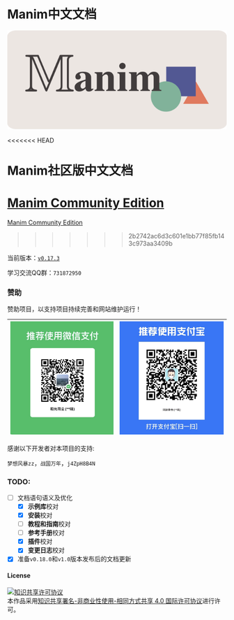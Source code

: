 # Manim中文文档

![](./static/cropped.png)

<<<<<<< HEAD
# Manim社区版中文文档

[Manim Community Edition](https://www.manim.community)
=======
[Manim Community Edition](https://www.manim.community/)
>>>>>>> 2b2742ac6d3c601e1bb77f85fb143c973aa3409b

当前版本：[`v0.17.3`](./changelogs/0.17.3-changelog.md)

学习交流QQ群：`731872950`

### 赞助

赞助项目，以支持项目持续完善和网站维护运行！

|![微信](./static/WeChat.jpg)|![支付宝](./static/Alipay.jpg)|
|----------------------------|-----------------------------|


感谢以下开发者对本项目的支持:

`梦想风暴zz`，`战国万年`，`j4ZpH8B4N`

### TODO:

- [ ] 文档语句语义及优化
	- [x] **示例库**校对
	- [x] **安装**校对
	- [ ] **教程和指南**校对
	- [ ] **参考手册**校对
	- [x] **插件**校对
	- [x] **变更日志**校对
- [x] 准备`v0.18.0`和`v1.0`版本发布后的文档更新

#### License

<a rel="license" href="http://creativecommons.org/licenses/by-nc-sa/4.0/"><img alt="知识共享许可协议" style="border-width:0" src="https://i.creativecommons.org/l/by-nc-sa/4.0/88x31.png" /></a><br />本作品采用<a rel="license" href="http://creativecommons.org/licenses/by-nc-sa/4.0/">知识共享署名-非商业性使用-相同方式共享 4.0 国际许可协议</a>进行许可。
